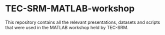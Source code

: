 # TEC-SRM-MATLAB-workshop
This repository contains all the relevant presentations, datasets and scripts that were used in the MATLAB workshop held by TEC-SRM.
